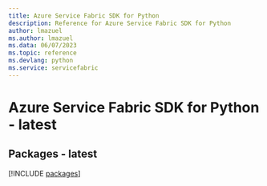 ```yaml
---
title: Azure Service Fabric SDK for Python
description: Reference for Azure Service Fabric SDK for Python
author: lmazuel
ms.author: lmazuel
ms.data: 06/07/2023
ms.topic: reference
ms.devlang: python
ms.service: servicefabric
---
```

# Azure Service Fabric SDK for Python - latest
## Packages - latest
[!INCLUDE [packages](service-fabric-index.md)]
